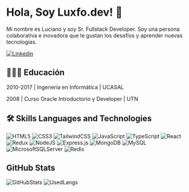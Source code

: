 # Hola, Soy Luxfo.dev! 👋

Mi nombre es Luciano y soy Sr. Fullstack Developer. Soy una persona colaborativa e inovadora que le gustan los desafíos y aprender nuevas tecnologías.

[![Linkedin](https://img.shields.io/badge/linkedin-%230077B5.svg?style=for-the-badge&logo=linkedin&logoColor=white)](http://linkedin.com/in/luciano-fodrini)
  
## 👨🏻‍🎓 Educación

2010-2017 | Ingenería en Informática | UCASAL

2008 | Curso Oracle Introductorio y Developer | UTN

## 🛠 Skills Languages and Technologies

![HTML5](https://img.shields.io/badge/html5-%23E34F26.svg?style=flat&logo=html5&logoColor=white) ![CSS3](https://img.shields.io/badge/css3-%231572B6.svg?style=flat&logo=css3&logoColor=white) ![TailwindCSS](https://img.shields.io/badge/tailwindcss-%2338B2AC.svg?style=flat&logo=tailwind-css&logoColor=white) ![JavaScript](https://img.shields.io/badge/javascript-%23323330.svg?style=flat&logo=javascript&logoColor=%23F7DF1E) ![TypeScript](https://img.shields.io/badge/typescript-%23007ACC.svg?style=flat&logo=typescript&logoColor=white) ![React](https://img.shields.io/badge/react-%2320232a.svg?style=flat&logo=react&logoColor=%2361DAFB) ![Redux](https://img.shields.io/badge/redux-%23593d88.svg?style=flat&logo=redux&logoColor=white) ![NodeJS](https://img.shields.io/badge/node.js-6DA55F?style=flat&logo=node.js&logoColor=white) ![Express.js](https://img.shields.io/badge/express.js-%23404d59.svg?style=flat&logo=express&logoColor=%2361DAFB) ![MongoDB](https://img.shields.io/badge/MongoDB-%234ea94b.svg?style=flat&logo=mongodb&logoColor=white) ![MySQL](https://img.shields.io/badge/mysql-%2300f.svg?style=flat&logo=mysql&logoColor=white) ![MicrosoftSQLServer](https://img.shields.io/badge/Microsoft%20SQL%20Server-CC2927?style=flat&logo=microsoft%20sql%20server&logoColor=white) ![Redis](https://img.shields.io/badge/redis-%23DD0031.svg?style=flat&logo=redis&logoColor=white)

## GitHub Stats

![GitHubStats](https://github-readme-stats-git-masterrstaa-rickstaa.vercel.app/api?username=lucfod) ![UsedLangs](https://github-readme-stats.vercel.app/api/top-langs/?username=lucfod)
